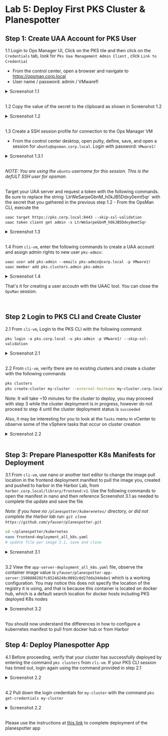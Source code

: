 # Lab 5: Deploy First PKS Cluster & Planespotter

## Step 1: Create UAA Account for PKS User

1.1 Login to Ops Manager UI, Click on the PKS tile and then click on the `Credentials` tab, look for `Pks Uaa Management Admin Client` , click `Link to Credential`

- From the control center, open a browser and navigate to https://opsman.corp.local
- User name / password: admin / VMware1!

<details><summary>Screenshot 1.1 </summary>
<img src="images/2018-10-24-05-19-50.png">
</details>
<br/>

1.2 Copy the value of the secret to the clipboard as shown in Screenshot 1.2

<details><summary>Screenshot 1.2 </summary>
<img src="images/2018-10-24-05-21-27.png">
</details>
<br/>

1.3 Create a SSH session profile for connection to the Ops Manager VM

- From the control center desktop, open putty, define, save, and open a session for `ubuntu@opsman.corp.local`. Login with password: `VMware1!`

<details><summary>Screenshot 1.3.1</summary><img src="images/2018-12-22-13-23-31.png"></details><br>

_NOTE: You are using the `ubuntu` username for this session. This is the defULT SSH user for opsman._

<BR>
 Target your UAA server and request a token with the following commands. Be sure to replace the string `LtrWeSarpeGbnM_h0kJB5Ddxy0emt5qr` with the secret that you gathered in the previous step 1.2
- From the OpsMan CLI, execute the 

```bash:
uaac target https://pks.corp.local:8443 --skip-ssl-validation
uaac token client get admin -s LtrWeSarpeGbnM_h0kJB5Ddxy0emt5qr
```

<details><summary>Screenshot 1.3 </summary>
<img src="images/2018-10-24-05-37-12.png">
</details>
<br/>

1.4 From `cli-vm`, enter the following commands to create a UAA account and assign admin rights to new user `pks-admin`:

```bash:
uaac user add pks-admin --emails pks-admin@corp.local -p VMware1!
uaac member add pks.clusters.admin pks-admin
```

<details><summary>Screenshot 1.4</summary><img src="images/2018-12-22-13-44-41.png"></details>

That's it for creating a user accoutn with the UAAC tool. You can close the `OpsMan` session.

 <br>

## Step 2 Login to PKS CLI and Create Cluster

2.1 From `cli-vm`, Login to the PKS CLI with the following command:

```
pks login -a pks.corp.local -u pks-admin -p VMware1! --skip-ssl-validation
```

<details><summary>Screenshot 2.1</summary><img src="images/2018-12-22-13-54-58.png"></details><br>

2.2 From `cli-vm`, verify there are no existing clusters and create a cluster with the following commands

```bash
pks clusters
pks create-cluster my-cluster --external-hostname my-cluster.corp.local --plan small
```

Note: It will take ~10 minutes for the cluster to deploy, you may proceed with step 3 while the cluster deployment is in progress, however do not proceed to step 4 until the cluster deployment status is `succeeded`

Also, it may be interesting for you to look at the `Tasks` menu in vCenter to observe some of the vSphere tasks that occur on cluster creation

<details><summary>Screenshot 2.2 </summary>
<img src="images/2018-10-24-06-00-15.png">
</details>
<br/>

## Step 3: Prepare Planespotter K8s Manifests for Deployment

3.1 From `cli-vm`, use nano or another text editor to change the image pull location in the frontend deployment manifest to pull the image you, created and pushed to harbor in the Harbor Lab, from  `harbor.corp.local/library/frontend:v1`. Use the following commands to open the manifest in nano and then reference Screenshot 3.1 as needed to complete the update and save the file

_Note: If you have no `/planespotter/kuberenetes/` directory, or did not complete the Harbor lab run:  `git clone https://github.com/yfauser/planespotter.git`_

```bash
cd ~/planespotter/kubernetes
nano frontend-deployment_all_k8s.yaml
# update file per image 3.1, save and close
```

<details><summary>Screenshot 3.1 </summary>
<img src="images/2018-10-24-06-46-07.png">
</details>
<br/>

3.2 View the `app-server-deployment_all_k8s.yaml` file, observe the container image value is `yfauser/planespotter-app-server:1508888202fc85246248c0892c0d27dda34de8e1` which is a working configuration. You may notice this does not specify the location of the registry it is using, and that is because this container is located on docker hub, which is a default search location for docker hosts including PKS deployed K8s nodes

<details><summary>Screenshot 3.2 </summary>
<img src="images/2018-10-24-07-07-26.png">
</details>
<br/>

You should now understand the differences in how to configure a kubernetes manifest to pull from docker hub or from Harbor

## Step 4: Deploy Planespotter App

4.1 Before proceeding, verify that your cluster has successfully deployed by entering the command `pks clusters` from `cli-vm`. If your PKS CLI session has timed out, login again using the command provided in step 2.1

<details><summary>Screenshot 2.2 </summary>
<img src="images/2018-10-24-07-15-44.png">
</details>
<br/>

4.2 Pull down the login credentials for `my-cluster` with the command `pks get-credentials my-cluster`

<details><summary>Screenshot 2.2 </summary>
<img src="images/2018-10-24-07-17-19.png">
</details>
<br/>

Please use the instructions at [this link](https://github.com/CNA-Tech/PKS-Ninja/tree/master/LabGuides/BonusLabs/Deploy%20Planespotter%20Lab) to complete deployment of the planespotter app
